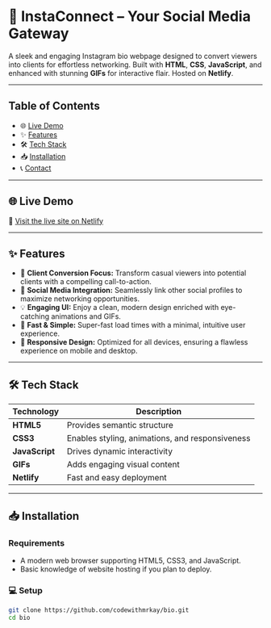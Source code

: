 # 🚀 InstaConnect – Your Social Media Gateway

A sleek and engaging Instagram bio webpage designed to convert viewers into clients for effortless networking. Built with **HTML**, **CSS**, **JavaScript**, and enhanced with stunning **GIFs** for interactive flair. Hosted on **Netlify**.

---

## Table of Contents

- 🌐 [Live Demo](#live-demo)
- ✨ [Features](#features)
- 🛠 [Tech Stack](#tech-stack)
- 📥 [Installation](#installation)
- 📞 [Contact](#contact)

---

## 🌐 Live Demo

🔗 [Visit the live site on Netlify](https://mrk01.netlify.app/)

---

## ✨ Features

- 🎯 **Client Conversion Focus:** Transform casual viewers into potential clients with a compelling call-to-action.
- 🔗 **Social Media Integration:** Seamlessly link other social profiles to maximize networking opportunities.
- 💡 **Engaging UI:** Enjoy a clean, modern design enriched with eye-catching animations and GIFs.
- 🚀 **Fast & Simple:** Super-fast load times with a minimal, intuitive user experience.
- 📱 **Responsive Design:** Optimized for all devices, ensuring a flawless experience on mobile and desktop.

---

## 🛠 Tech Stack

| Technology | Description                   |
|------------|-------------------------------|
| **HTML5**  | Provides semantic structure   |
| **CSS3**   | Enables styling, animations, and responsiveness |
| **JavaScript** | Drives dynamic interactivity |
| **GIFs**   | Adds engaging visual content  |
| **Netlify**| Fast and easy deployment      |

---

## 📥 Installation

### Requirements

- A modern web browser supporting HTML5, CSS3, and JavaScript.
- Basic knowledge of website hosting if you plan to deploy.

### 💻 Setup

```bash
git clone https://github.com/codewithmrkay/bio.git
cd bio
